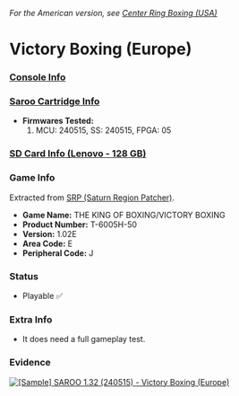 _For the American version, see [Center Ring Boxing (USA)](../../../USA/T-6005H/01/README.md)_

# Victory Boxing (Europe)

### [Console Info](../../../../../Info/Consoles/VA13/README.md)

### [Saroo Cartridge Info](../../../../../Info/Cartridges/RetroGameParadiseStore/1.32F/README.md)

- <b>Firmwares Tested:</b>
  1. MCU: 240515, SS: 240515, FPGA: 05

### [SD Card Info (Lenovo - 128 GB)](../../../../../Info/SdCards/Lenovo/128GB/fat32/README.md)

### Game Info

Extracted from [SRP (Saturn Region Patcher)](https://segaxtreme.net/resources/saturn-region-patcher.81/download).

- <b>Game Name:</b> THE KING OF BOXING/VICTORY BOXING
- <b>Product Number:</b> T-6005H-50
- <b>Version:</b> 1.02E
- <b>Area Code:</b> E
- <b>Peripheral Code:</b> J

### Status

- Playable :white_check_mark:

### Extra Info

- It does need a full gameplay test.

### Evidence

[![[Sample] SAROO 1.32 (240515) - Victory Boxing (Europe)](https://img.youtube.com/vi/dRIdNLZMXG8/0.jpg)](https://www.youtube.com/watch?v=dRIdNLZMXG8)
